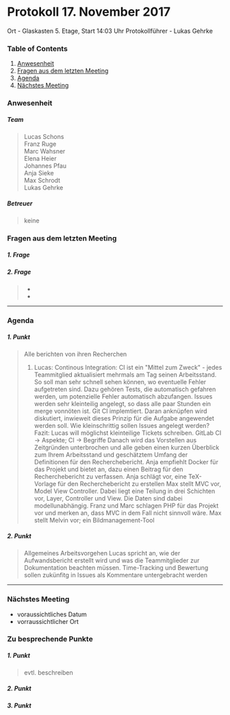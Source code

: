 # **Protokoll 17. November 2017**

Ort - Glaskasten 5. Etage, Start 14:03 Uhr
Protokollführer - Lukas Gehrke

### **Table of Contents**
1. [Anwesenheit](#Anwesenheit)
2. [Fragen aus dem letzten Meeting](#fragen-aus-dem-letzten-meeting)
3. [Agenda](#agenda)
4. [Nächstes Meeting](#nächstes-meeting)

### **Anwesenheit**
##### Team  
> Lucas Schons  
> Franz Ruge  
> Marc Wahsner  
> Elena Heier  
> Johannes Pfau  
> Anja Sieke  
> Max Schrodt  
> Lukas Gehrke  

##### Betreuer  

> keine  
  
### **Fragen aus dem letzten Meeting**

##### 1. Frage
> 

##### 2. Frage
> *
> * 

---------------

### **Agenda**

##### 1. Punkt
> Alle berichten von ihren Recherchen
> 1. Lucas: Continous Integration: CI ist ein "Mittel zum Zweck" - jedes Teammitglied aktualisiert mehrmals am Tag seinen Arbeitsstand. So soll man sehr schnell sehen können, wo eventuelle Fehler aufgetreten sind. Dazu gehören Tests, die automatisch gefahren werden, um potenzielle Fehler automatisch abzufangen. Issues werden sehr kleinteilig angelegt, so dass alle paar Stunden ein merge vonnöten ist. Git CI implemtiert.
> Daran anknüpfen wird diskutiert, inwieweit dieses Prinzip für die Aufgabe angewendet werden soll. Wie kleinschrittig sollen Issues angelegt werden? Fazit: Lucas will möglichst kleinteilige Tickets schreiben. GitLab CI -> Aspekte; CI -> Begriffe
> Danach wird das Vorstellen aus Zeitgründen unterbrochen und alle geben einen kurzen Überblick zum Ihrem Arbeitsstand und geschätztem Umfang der Definitionen für den Recherchebericht.
> Anja empfiehlt Docker für das Projekt und bietet an, dazu einen Beitrag für den Recherchebericht zu verfassen.
> Anja schlägt vor, eine TeX-Vorlage für den Recherchebericht zu erstellen
> Max stellt MVC vor, Model View Controller. Dabei liegt eine Teilung in drei Schichten vor, Layer, Controller und View. Die Daten sind dabei modellunabhängig.
> Franz und Marc schlagen PHP für das Projekt vor und merken an, dass MVC in dem Fall nicht sinnvoll wäre.
> Max stellt Melvin vor; ein Bildmanagement-Tool  
##### 2. Punkt
> Allgemeines Arbeitsvorgehen
> Lucas spricht an, wie der Aufwandsbericht erstellt wird und was die Teammitglieder zur Dokumentation beachten müssen. Time-Tracking und Bewertung sollen zukünfitg in Issues als Kommentare untergebracht werden

--------------

### **Nächstes Meeting**

* voraussichtliches Datum
* vorraussichtlicher Ort

### Zu besprechende Punkte

##### 1. Punkt
> evtl. beschreiben

##### 2. Punkt

##### 3. Punkt

